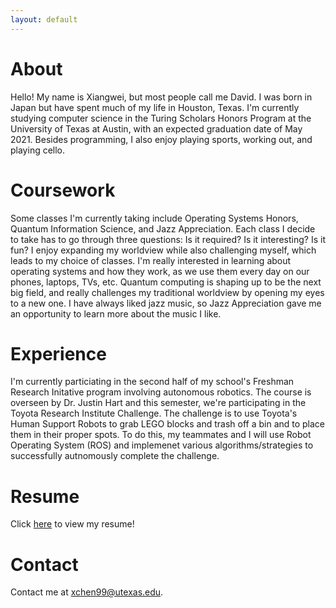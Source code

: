 ```yaml
---
layout: default
---
```

# About
Hello! My name is Xiangwei, but most people call me David. I was born in Japan but have spent much of my life in Houston, Texas. I'm currently studying
computer science in the Turing Scholars Honors Program at the University of Texas at Austin, with an expected graduation date of May 2021. Besides programming,
I also enjoy playing sports, working out, and playing cello.

# Coursework
Some classes I'm currently taking include Operating Systems Honors, Quantum Information Science, and Jazz Appreciation. Each class I decide to take has to go
through three questions: Is it required? Is it interesting? Is it fun? I enjoy expanding my worldview while also challenging myself, which leads to my choice
of classes. I'm really interested in learning about operating systems and how they work, as we use them every day on our phones, laptops, TVs, etc. Quantum
computing is shaping up to be the next big field, and really challenges my traditional worldview by opening my eyes to a new one. I have always liked jazz
music, so Jazz Appreciation gave me an opportunity to learn more about the music I like.

# Experience
I'm currently particiating in the second half of my school's Freshman Research Initative program involving autonomous robotics. The course is overseen by Dr.
Justin Hart and this semester, we're participating in the Toyota Research Institute Challenge. The challenge is to use Toyota's Human Support Robots to grab
LEGO blocks and trash off a bin and to place them in their proper spots. To do this, my teammates and I will use Robot Operating System (ROS) and implemenet
various algorithms/strategies to successfully autnomously complete the challenge.

# Resume
Click [here](resume.pdf) to view my resume!

# Contact
Contact me at [xchen99@utexas.edu](mailto:xchen99@utexas.edu).


